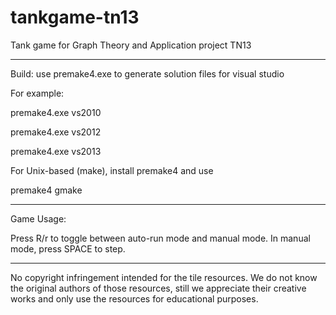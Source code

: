 tankgame-tn13
=============

Tank game for Graph Theory and Application project TN13

-------------
Build: use premake4.exe to generate solution files for visual studio

For example:

premake4.exe vs2010

premake4.exe vs2012

premake4.exe vs2013

For Unix-based (make), install premake4 and use

premake4 gmake

-------------
Game Usage:

Press R/r to toggle between auto-run mode and manual mode.
In manual mode, press SPACE to step.

-------------
No copyright infringement intended for the tile resources.
We do not know the original authors of those resources, still
we appreciate their creative works and only use the resources
for educational purposes.
